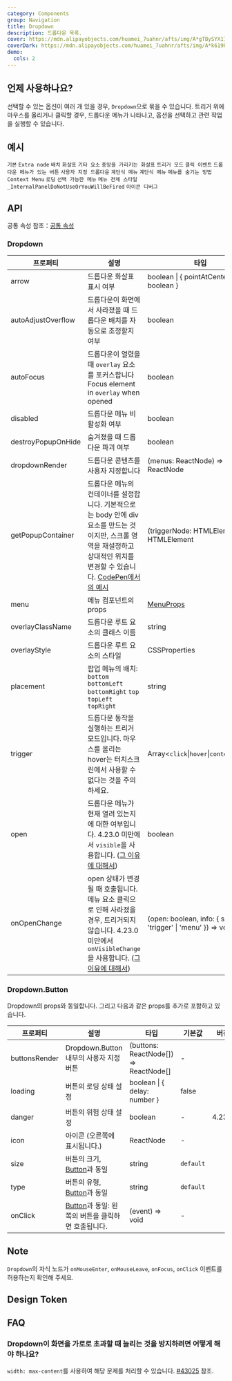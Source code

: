 ```yaml
---
category: Components
group: Navigation
title: Dropdown
description: 드롭다운 목록.
cover: https://mdn.alipayobjects.com/huamei_7uahnr/afts/img/A*gTBySYX11WcAAAAAAAAAAAAADrJ8AQ/original
coverDark: https://mdn.alipayobjects.com/huamei_7uahnr/afts/img/A*k619RJ_7bKEAAAAAAAAAAAAADrJ8AQ/original
demo:
  cols: 2
---
```


## 언제 사용하나요?

선택할 수 있는 옵션이 여러 개 있을 경우, `Dropdown`으로 묶을 수 있습니다. 트리거 위에 마우스를 올리거나 클릭할 경우, 드롭다운 메뉴가 나타나고, 옵션을 선택하고 관련 작업을 실행할 수 있습니다.

## 예시

<!-- prettier-ignore -->
<code src="./demo/basic.tsx">기본</code>
<code src="./demo/extra.tsx" version="5.21.0">Extra node</code>
<code src="./demo/placement.tsx">배치</code>
<code src="./demo/arrow.tsx">화살표</code>
<code src="./demo/item.tsx">기타 요소</code>
<code src="./demo/arrow-center.tsx">중앙을 가리키는 화살표</code>
<code src="./demo/trigger.tsx">트리거 모드</code>
<code src="./demo/event.tsx">클릭 이벤트</code>
<code src="./demo/dropdown-button.tsx">드롭다운 메뉴가 있는 버튼</code>
<code src="./demo/custom-dropdown.tsx">사용자 지정 드롭다운</code>
<code src="./demo/sub-menu.tsx">계단식 메뉴</code>
<code src="./demo/sub-menu-debug.tsx" debug>계단식 메뉴</code>
<code src="./demo/overlay-open.tsx">메뉴를 숨기는 방법</code>
<code src="./demo/context-menu.tsx">Context Menu</code>
<code src="./demo/loading.tsx">로딩</code>
<code src="./demo/selectable.tsx">선택 가능한 메뉴</code>
<code src="./demo/menu-full.tsx" debug>메뉴 전체 스타일</code>
<code src="./demo/render-panel.tsx" debug>\_InternalPanelDoNotUseOrYouWillBeFired</code>
<code src="./demo/icon-debug.tsx" debug>아이콘 디버그</code>

## API

공통 속성 참조：[공통 속성](/docs/react/common-props)

### Dropdown

| 프로퍼티 | 설명 | 타입 | 기본값 | 버전 |
| --- | --- | --- | --- | --- |
| arrow | 드롭다운 화살표 표시 여부 | boolean \| { pointAtCenter: boolean } | false |  |
| autoAdjustOverflow | 드롭다운이 화면에서 사라졌을 때 드롭다운 배치를 자동으로 조정할지 여부 | boolean | true | 5.2.0 |
| autoFocus | 드롭다운이 열렸을 때 `overlay` 요소를 포커스합니다 Focus element in `overlay` when opened | boolean | false | 4.21.0 |
| disabled | 드롭다운 메뉴 비활성화 여부 | boolean | - |  |
| destroyPopupOnHide | 숨겨졌을 때 드롭다운 파괴 여부 | boolean | false |  |
| dropdownRender | 드롭다운 콘텐츠를 사용자 지정합니다 | (menus: ReactNode) => ReactNode | - | 4.24.0 |
| getPopupContainer | 드롭다운 메뉴의 컨테이너를 설정합니다. 기본적으로는 body 안에 div 요소를 만드는 것이지만, 스크롤 영역을 재설정하고 상대적인 위치를 변경할 수 있습니다. [CodePen에서의 예시](https://codepen.io/afc163/pen/zEjNOy?editors=0010) | (triggerNode: HTMLElement) => HTMLElement | () => document.body |  |
| menu | 메뉴 컴포넌트의 props | [MenuProps](/components/menu/#api) | - | 4.24.0 |
| overlayClassName | 드롭다운 루트 요소의 클래스 이름 | string | - |  |
| overlayStyle | 드롭다운 루트 요소의 스타일 | CSSProperties | - |  |
| placement | 팝업 메뉴의 배치: `bottom` `bottomLeft` `bottomRight` `top` `topLeft` `topRight` | string | `bottomLeft` |  |
| trigger | 드롭다운 동작을 실행하는 트리거 모드입니다. 마우스를 올리는 hover는 터치스크린에서 사용할 수 없다는 것을 주의하세요. | Array&lt;`click`\|`hover`\|`contextMenu`> | \[`hover`] |  |
| open | 드롭다운 메뉴가 현재 열려 있는지에 대한 여부입니다. 4.23.0 미만에서 `visible`을 사용합니다. ([그 이유에 대해서](/docs/react/faq#why-open)) | boolean | - | 4.23.0 |
| onOpenChange | open 상태가 변경될 때 호출됩니다. 메뉴 요소 클릭으로 인해 사라졌을 경우, 트리거되지 않습니다. 4.23.0 미만에서 `onVisibleChange`을 사용합니다. ([그 이유에 대해서](/docs/react/faq#why-open)) | (open: boolean, info: { source: 'trigger' \| 'menu' }) => void | - | `info.source`: 5.11.0 |

### Dropdown.Button

Dropdown의 props와 동일합니다. 그리고 다음과 같은 props를 추가로 포함하고 있습니다.

| 프로퍼티 | 설명 | 타입 | 기본값 | 버전 |
| --- | --- | --- | --- | --- |
| buttonsRender | Dropdown.Button 내부의 사용자 지정 버튼 | (buttons: ReactNode\[]) => ReactNode\[] | - |  |
| loading | 버튼의 로딩 상태 설정 | boolean \| { delay: number } | false |  |
| danger | 버튼의 위험 상태 설정 | boolean | - | 4.23.0 |
| icon | 아이콘 (오른쪽에 표시됩니다.) | ReactNode | - |  |
| size | 버튼의 크기, [Button](/components/button/#api)과 동일 | string | `default` |  |
| type | 버튼의 유형, [Button](/components/button/#api)과 동일 | string | `default` |  |
| onClick | [Button](/components/button/#api)과 동일: 왼쪽의 버튼을 클릭하면 호출됩니다. | (event) => void | - |  |

## Note

`Dropdown`의 자식 노드가 `onMouseEnter`, `onMouseLeave`, `onFocus`, `onClick` 이벤트를 허용하는지 확인해 주세요.

## Design Token

<ComponentTokenTable component="Dropdown"></ComponentTokenTable>

## FAQ

### Dropdown이 화면을 가로로 초과할 때 눌리는 것을 방지하려면 어떻게 해야 하나요?

`width: max-content`를 사용하여 해당 문제를 처리할 수 있습니다. [#43025](https://github.com/ant-design/ant-design/issues/43025#issuecomment-1594394135) 참조.
